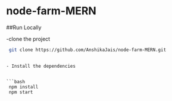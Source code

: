 # node-farm-MERN

##Run Locally 

-clone the project 

```bash 
 git clone https://github.com/AnshikaJais/node-farm-MERN.git
 
 ```
 
 ```
 - Install the dependencies
 
 
 ```bash 
  npm install 
  npm start
```
